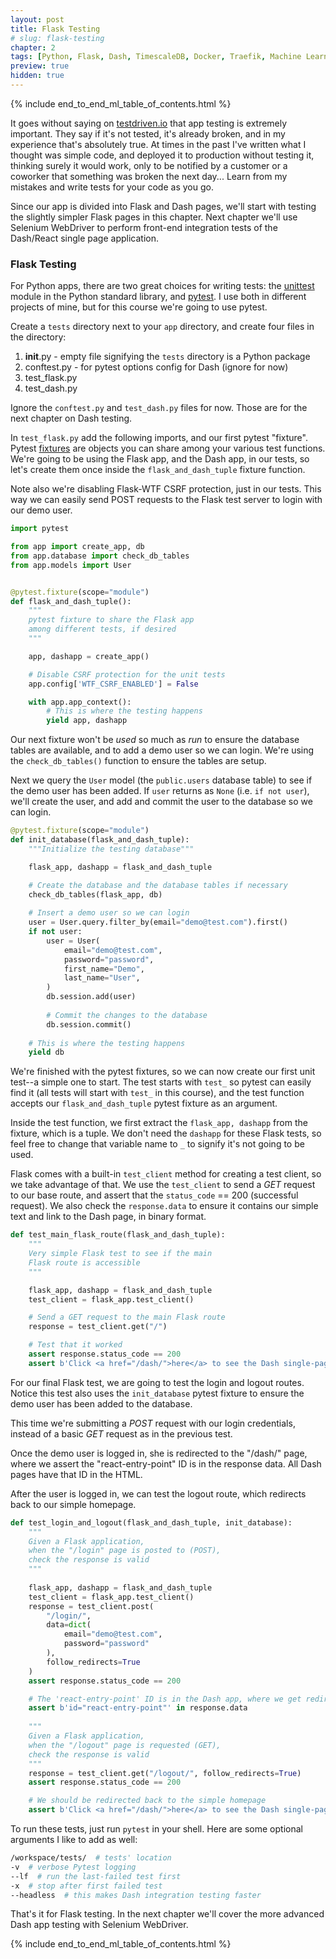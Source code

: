 ```yaml
---
layout: post
title: Flask Testing
# slug: flask-testing
chapter: 2
tags: [Python, Flask, Dash, TimescaleDB, Docker, Traefik, Machine Learning]
preview: true
hidden: true
---
```


{% include end_to_end_ml_table_of_contents.html %}


It goes without saying on [testdriven.io](https://testdriven.io) that app testing is extremely important. They say if it's not tested, it's already broken, and in my experience that's absolutely true. At times in the past I've written what I thought was simple code, and deployed it to production without testing it, thinking surely it would work, only to be notified by a customer or a coworker that something was broken the next day... Learn from my mistakes and write tests for your code as you go.

Since our app is divided into Flask and Dash pages, we'll start with testing the slightly simpler Flask pages in this chapter. Next chapter we'll use Selenium WebDriver to perform front-end integration tests of the Dash/React single page application.

### Flask Testing

For Python apps, there are two great choices for writing tests: the [unittest](https://docs.python.org/3/library/unittest.html) module in the Python standard library, and [pytest](https://docs.pytest.org/en/stable/). I use both in different projects of mine, but for this course we're going to use pytest.

Create a `tests` directory next to your `app` directory, and create four files in the directory:
1. __init__.py - empty file signifying the `tests` directory is a Python package
2. conftest.py - for pytest options config for Dash (ignore for now)
3. test_flask.py
4. test_dash.py

Ignore the `conftest.py` and `test_dash.py` files for now. Those are for the next chapter on Dash testing.

In `test_flask.py` add the following imports, and our first pytest "fixture". Pytest [fixtures](https://docs.pytest.org/en/stable/fixture.html#fixture) are objects you can share among your various test functions. We're going to be using the Flask app, and the Dash app, in our tests, so let's create them once inside the `flask_and_dash_tuple` fixture function. 

Note also we're disabling Flask-WTF CSRF protection, just in our tests. This way we can easily send POST requests to the Flask test server to login with our demo user.

```python
import pytest

from app import create_app, db
from app.database import check_db_tables
from app.models import User


@pytest.fixture(scope="module")
def flask_and_dash_tuple():
    """
    pytest fixture to share the Flask app
    among different tests, if desired
    """

    app, dashapp = create_app()

    # Disable CSRF protection for the unit tests
    app.config['WTF_CSRF_ENABLED'] = False

    with app.app_context():
        # This is where the testing happens
        yield app, dashapp
```

Our next fixture won't be *used* so much as *run* to ensure the database tables are available, and to add a demo user so we can login. We're using the `check_db_tables()` function to ensure the tables are setup. 

Next we query the `User` model (the `public.users` database table) to see if the demo user has been added. If `user` returns as `None` (i.e. `if not user`), we'll create the user, and add and commit the user to the database so we can login.

```python
@pytest.fixture(scope="module")
def init_database(flask_and_dash_tuple):
    """Initialize the testing database"""

    flask_app, dashapp = flask_and_dash_tuple

    # Create the database and the database tables if necessary
    check_db_tables(flask_app, db)
 
    # Insert a demo user so we can login
    user = User.query.filter_by(email="demo@test.com").first()
    if not user:
        user = User(
            email="demo@test.com",
            password="password",
            first_name="Demo",
            last_name="User",
        )
        db.session.add(user)
    
        # Commit the changes to the database
        db.session.commit()
 
    # This is where the testing happens
    yield db
```

We're finished with the pytest fixtures, so we can now create our first unit test--a simple one to start. The test starts with `test_` so pytest can easily find it (all tests will start with `test_` in this course), and the test function accepts our `flask_and_dash_tuple` pytest fixture as an argument. 

Inside the test function, we first extract the `flask_app, dashapp` from the fixture, which is a tuple. We don't need the `dashapp` for these Flask tests, so feel free to change that variable name to `_` to signify it's not going to be used.

Flask comes with a built-in `test_client` method for creating a test client, so we take advantage of that. We use the `test_client` to send a *GET* request to our base route, and assert that the `status_code` == 200 (successful request). We also check the `response.data` to ensure it contains our simple text and link to the Dash page, in binary format.

```python
def test_main_flask_route(flask_and_dash_tuple):
    """
    Very simple Flask test to see if the main
    Flask route is accessible
    """

    flask_app, dashapp = flask_and_dash_tuple
    test_client = flask_app.test_client()

    # Send a GET request to the main Flask route
    response = test_client.get("/")

    # Test that it worked
    assert response.status_code == 200
    assert b'Click <a href="/dash/">here</a> to see the Dash single-page application (SPA)' in response.data
```

For our final Flask test, we are going to test the login and logout routes. Notice this test also uses the `init_database` pytest fixture to ensure the demo user has been added to the database.

This time we're submitting a *POST* request with our login credentials, instead of a basic *GET* request as in the previous test. 

Once the demo user is logged in, she is redirected to the "/dash/" page, where we assert the "react-entry-point" ID is in the response data. All Dash pages have that ID in the HTML.

After the user is logged in, we can test the logout route, which redirects back to our simple homepage.

```python
def test_login_and_logout(flask_and_dash_tuple, init_database):
    """
    Given a Flask application,
    when the "/login" page is posted to (POST),
    check the response is valid
    """
    
    flask_app, dashapp = flask_and_dash_tuple
    test_client = flask_app.test_client()
    response = test_client.post(
        "/login/",
        data=dict(
            email="demo@test.com",
            password="password"
        ),
        follow_redirects=True
    )
    assert response.status_code == 200

    # The 'react-entry-point' ID is in the Dash app, where we get redirected after login
    assert b'id="react-entry-point"' in response.data
 
    """
    Given a Flask application,
    when the "/logout" page is requested (GET),
    check the response is valid
    """
    response = test_client.get("/logout/", follow_redirects=True)
    assert response.status_code == 200

    # We should be redirected back to the simple homepage
    assert b'Click <a href="/dash/">here</a> to see the Dash single-page application (SPA)' in response.data
```

To run these tests, just run `pytest` in your shell. Here are some optional arguments I like to add as well:
```bash
/workspace/tests/  # tests' location
-v  # verbose Pytest logging
--lf  # run the last-failed test first
-x  # stop after first failed test
--headless  # this makes Dash integration testing faster
```

That's it for Flask testing. In the next chapter we'll cover the more advanced Dash app testing with Selenium WebDriver.


{% include end_to_end_ml_table_of_contents.html %}
